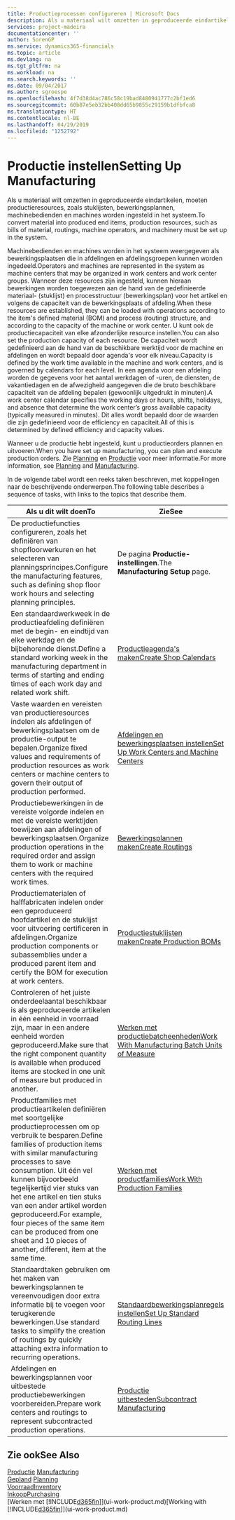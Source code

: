 ```yaml
---
title: Productieprocessen configureren | Microsoft Docs
description: Als u materiaal wilt omzetten in geproduceerde eindartikelen, moeten productieresources, zoals stuklijsten, bewerkingsplannen, machinebedienden en machines worden ingesteld in het systeem.
services: project-madeira
documentationcenter: ''
author: SorenGP
ms.service: dynamics365-financials
ms.topic: article
ms.devlang: na
ms.tgt_pltfrm: na
ms.workload: na
ms.search.keywords: ''
ms.date: 09/04/2017
ms.author: sgroespe
ms.openlocfilehash: 4f7d38d4ac786c58c19bad8480941777c2bf1ed6
ms.sourcegitcommit: 60b87e5eb32bb408dd65b9855c29159b1dfbfca8
ms.translationtype: HT
ms.contentlocale: nl-BE
ms.lasthandoff: 04/29/2019
ms.locfileid: "1252792"
---
```

# <a name="setting-up-manufacturing"></a><span data-ttu-id="041a5-103">Productie instellen</span><span class="sxs-lookup"><span data-stu-id="041a5-103">Setting Up Manufacturing</span></span>
<span data-ttu-id="041a5-104">Als u materiaal wilt omzetten in geproduceerde eindartikelen, moeten productieresources, zoals stuklijsten, bewerkingsplannen, machinebedienden en machines worden ingesteld in het systeem.</span><span class="sxs-lookup"><span data-stu-id="041a5-104">To convert material into produced end items, production resources, such as bills of material, routings, machine operators, and machinery must be set up in the system.</span></span>

<span data-ttu-id="041a5-105">Machinebedienden en machines worden in het systeem weergegeven als bewerkingsplaatsen die in afdelingen en afdelingsgroepen kunnen worden ingedeeld.</span><span class="sxs-lookup"><span data-stu-id="041a5-105">Operators and machines are represented in the system as machine centers that may be organized in work centers and work center groups.</span></span> <span data-ttu-id="041a5-106">Wanneer deze resources zijn ingesteld, kunnen hieraan bewerkingen worden toegewezen aan de hand van de gedefinieerde materiaal- (stuklijst) en processtructuur (bewerkingsplan) voor het artikel en volgens de capaciteit van de bewerkingsplaats of afdeling.</span><span class="sxs-lookup"><span data-stu-id="041a5-106">When these resources are established, they can be loaded with operations according to the item's defined material (BOM) and process (routing) structure, and according to the capacity of the machine or work center.</span></span> <span data-ttu-id="041a5-107">U kunt ook de productiecapaciteit van elke afzonderlijke resource instellen.</span><span class="sxs-lookup"><span data-stu-id="041a5-107">You can also set the production capacity of each resource.</span></span> <span data-ttu-id="041a5-108">De capaciteit wordt gedefinieerd aan de hand van de beschikbare werktijd voor de machine en afdelingen en wordt bepaald door agenda's voor elk niveau.</span><span class="sxs-lookup"><span data-stu-id="041a5-108">Capacity is defined by the work time available in the machine and work centers, and is governed by calendars for each level.</span></span> <span data-ttu-id="041a5-109">In een agenda voor een afdeling worden de gegevens voor het aantal werkdagen of -uren, de diensten, de vakantiedagen en de afwezigheid aangegeven die de bruto beschikbare capaciteit van de afdeling bepalen (gewoonlijk uitgedrukt in minuten).</span><span class="sxs-lookup"><span data-stu-id="041a5-109">A work center calendar specifies the working days or hours, shifts, holidays, and absence that determine the work center’s gross available capacity (typically measured in minutes).</span></span> <span data-ttu-id="041a5-110">Dit alles wordt bepaald door de waarden die zijn gedefinieerd voor de efficiency en capaciteit.</span><span class="sxs-lookup"><span data-stu-id="041a5-110">All of this is determined by defined efficiency and capacity values.</span></span>  

<span data-ttu-id="041a5-111">Wanneer u de productie hebt ingesteld, kunt u productieorders plannen en uitvoeren.</span><span class="sxs-lookup"><span data-stu-id="041a5-111">When you have set up manufacturing, you can plan and execute production orders.</span></span> <span data-ttu-id="041a5-112">Zie [Planning](production-planning.md) en [Productie](production-manage-manufacturing.md) voor meer informatie.</span><span class="sxs-lookup"><span data-stu-id="041a5-112">For more information, see [Planning](production-planning.md) and [Manufacturing](production-manage-manufacturing.md).</span></span>  

 <span data-ttu-id="041a5-113">In de volgende tabel wordt een reeks taken beschreven, met koppelingen naar de beschrijvende onderwerpen.</span><span class="sxs-lookup"><span data-stu-id="041a5-113">The following table describes a sequence of tasks, with links to the topics that describe them.</span></span>   

|<span data-ttu-id="041a5-114">**Als u dit wilt doen**</span><span class="sxs-lookup"><span data-stu-id="041a5-114">**To**</span></span>|<span data-ttu-id="041a5-115">**Zie**</span><span class="sxs-lookup"><span data-stu-id="041a5-115">**See**</span></span>|  
|------------|-------------|  
|<span data-ttu-id="041a5-116">De productiefuncties configureren, zoals het definiëren van shopfloorwerkuren en het selecteren van planningsprincipes.</span><span class="sxs-lookup"><span data-stu-id="041a5-116">Configure the manufacturing features, such as defining shop floor work hours and selecting planning principles.</span></span>|<span data-ttu-id="041a5-117">De pagina **Productie-instellingen**.</span><span class="sxs-lookup"><span data-stu-id="041a5-117">The **Manufacturing Setup** page.</span></span>|  
|<span data-ttu-id="041a5-118">Een standaardwerkweek in de productieafdeling definiëren met de begin- en eindtijd van elke werkdag en de bijbehorende dienst.</span><span class="sxs-lookup"><span data-stu-id="041a5-118">Define a standard working week in the manufacturing department in terms of starting and ending times of each work day and related work shift.</span></span>|[<span data-ttu-id="041a5-119">Productieagenda's maken</span><span class="sxs-lookup"><span data-stu-id="041a5-119">Create Shop Calendars</span></span>](production-how-to-create-work-center-calendars.md)|  
|<span data-ttu-id="041a5-120">Vaste waarden en vereisten van productieresources indelen als afdelingen of bewerkingsplaatsen om de productie-output te bepalen.</span><span class="sxs-lookup"><span data-stu-id="041a5-120">Organize fixed values and requirements of production resources as work centers or machine centers to govern their output of production performed.</span></span>|[<span data-ttu-id="041a5-121">Afdelingen en bewerkingsplaatsen instellen</span><span class="sxs-lookup"><span data-stu-id="041a5-121">Set Up Work Centers and Machine Centers</span></span>](production-how-to-set-up-work-and-machine-centers.md)|
|<span data-ttu-id="041a5-122">Productiebewerkingen in de vereiste volgorde indelen en met de vereiste werktijden toewijzen aan afdelingen of bewerkingsplaatsen.</span><span class="sxs-lookup"><span data-stu-id="041a5-122">Organize production operations in the required order and assign them to work or machine centers with the required work times.</span></span>|[<span data-ttu-id="041a5-123">Bewerkingsplannen maken</span><span class="sxs-lookup"><span data-stu-id="041a5-123">Create Routings</span></span>](production-how-to-create-routings.md)|
|<span data-ttu-id="041a5-124">Productiematerialen of halffabricaten indelen onder een geproduceerd hoofdartikel en de stuklijst voor uitvoering certificeren in afdelingen.</span><span class="sxs-lookup"><span data-stu-id="041a5-124">Organize production components or subassemblies under a produced parent item and certify the BOM for execution at work centers.</span></span>|[<span data-ttu-id="041a5-125">Productiestuklijsten maken</span><span class="sxs-lookup"><span data-stu-id="041a5-125">Create Production BOMs</span></span>](production-how-to-create-production-boms.md)|
|<span data-ttu-id="041a5-126">Controleren of het juiste onderdeelaantal beschikbaar is als geproduceerde artikelen in één eenheid in voorraad zijn, maar in een andere eenheid worden geproduceerd.</span><span class="sxs-lookup"><span data-stu-id="041a5-126">Make sure that the right component quantity is available when produced items are stocked in one unit of measure but produced in another.</span></span>|[<span data-ttu-id="041a5-127">Werken met productiebatcheenheden</span><span class="sxs-lookup"><span data-stu-id="041a5-127">Work With Manufacturing Batch Units of Measure</span></span>](production-how-to-use-the-manufacturing-batch-unit-of-measure.md)|  
|<span data-ttu-id="041a5-128">Productfamilies met productieartikelen definiëren met soortgelijke productieprocessen om op verbruik te besparen.</span><span class="sxs-lookup"><span data-stu-id="041a5-128">Define families of production items with similar manufacturing processes to save consumption.</span></span> <span data-ttu-id="041a5-129">Uit één vel kunnen bijvoorbeeld tegelijkertijd vier stuks van het ene artikel en tien stuks van een ander artikel worden geproduceerd.</span><span class="sxs-lookup"><span data-stu-id="041a5-129">For example, four pieces of the same item can be produced from one sheet and 10 pieces of another, different, item at the same time.</span></span>|[<span data-ttu-id="041a5-130">Werken met productfamilies</span><span class="sxs-lookup"><span data-stu-id="041a5-130">Work With Production Families</span></span>](production-how-work-family.md)|
|<span data-ttu-id="041a5-131">Standaardtaken gebruiken om het maken van bewerkingsplannen te vereenvoudigen door extra informatie bij te voegen voor terugkerende bewerkingen.</span><span class="sxs-lookup"><span data-stu-id="041a5-131">Use standard tasks to simplify the creation of routings by quickly attaching extra information to recurring operations.</span></span>|[<span data-ttu-id="041a5-132">Standaardbewerkingsplanregels instellen</span><span class="sxs-lookup"><span data-stu-id="041a5-132">Set Up Standard Routing Lines</span></span>](production-how-set-up-standard-routing-lines.md)|  
|<span data-ttu-id="041a5-133">Afdelingen en bewerkingsplannen voor uitbestede productiebewerkingen voorbereiden.</span><span class="sxs-lookup"><span data-stu-id="041a5-133">Prepare work centers and routings to represent subcontracted production operations.</span></span>|[<span data-ttu-id="041a5-134">Productie uitbesteden</span><span class="sxs-lookup"><span data-stu-id="041a5-134">Subcontract Manufacturing</span></span>](production-how-to-subcontract-manufacturing.md)|  

## <a name="see-also"></a><span data-ttu-id="041a5-135">Zie ook</span><span class="sxs-lookup"><span data-stu-id="041a5-135">See Also</span></span>
<span data-ttu-id="041a5-136">[Productie](production-manage-manufacturing.md)  </span><span class="sxs-lookup"><span data-stu-id="041a5-136">[Manufacturing](production-manage-manufacturing.md)  </span></span>  
<span data-ttu-id="041a5-137">[Gepland](production-planning.md) </span><span class="sxs-lookup"><span data-stu-id="041a5-137">[Planning](production-planning.md) </span></span>  
[<span data-ttu-id="041a5-138">Voorraad</span><span class="sxs-lookup"><span data-stu-id="041a5-138">Inventory</span></span>](inventory-manage-inventory.md)  
[<span data-ttu-id="041a5-139">Inkoop</span><span class="sxs-lookup"><span data-stu-id="041a5-139">Purchasing</span></span>](purchasing-manage-purchasing.md)  
<span data-ttu-id="041a5-140">[Werken met [!INCLUDE[d365fin](includes/d365fin_md.md)]](ui-work-product.md)</span><span class="sxs-lookup"><span data-stu-id="041a5-140">[Working with [!INCLUDE[d365fin](includes/d365fin_md.md)]](ui-work-product.md)</span></span>
